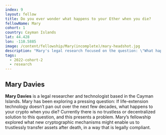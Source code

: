 ```yaml
---
index: 9
layout: fellow
title: Do you ever wonder what happens to your Ether when you die?
fellowName: Mary
cohort: 1
country: Cayman Islands
lat: 44.428
lon: -110.5885
image: /content/fellowship/Mary(incomplete)/mary-headshot.jpg
description: "Mary's legal research focused on the question: \"What happens to our crypto when we die?\""
tags:
  - 2022-cohort-2
  - research
---
```


## Mary Davies
**Mary Davies** is a legal researcher and technologist based in the Cayman Islands. Mary has been exploring a pressing question: If life-extension technology doesn’t pan out over the next few decades, what happens to your crypto when you die? Currently there is no trustless or decentralized solution to this question, and this presents a problem. Mary’s fellowship explored what new cryptographic mechanisms might enable us to trustlessly transfer assets after death, in a way that is legally compliant.





